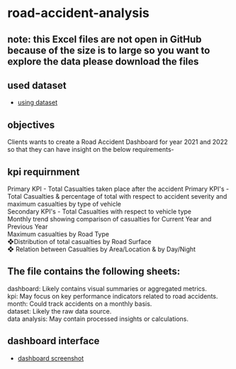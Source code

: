 # road-accident-analysis
## note: this Excel files are not open in GitHub because of the size is to large so you want to explore the data please download the files
## used dataset
- <a href="https://github.com/sudheerbabuk14/road-accident-analysis-using-excel/blob/main/Road%20Accident%20Data%20set.xlsx"> using dataset </a>
## objectives
Clients wants to create a Road Accident Dashboard for year 2021 and 2022 so that they can
have insight on the below requirements-
## kpi requirnment
Primary KPI - Total Casualties taken place after the accident
Primary KPI's - Total Casualties & percentage of total with respect to accident severity and maximum casualties by type of vehicle    
Secondary KPI's - Total Casualties with respect to vehicle type            
Monthly trend showing comparison of casualties for Current Year and Previous Year    
Maximum casualties by Road Type    
❖Distribution of total casualties by Road Surface     
❖ Relation between Casualties by Area/Location & by Day/Night
## The file contains the following sheets:
dashboard: Likely contains visual summaries or aggregated metrics.   
kpi: May focus on key performance indicators related to road accidents.    
month: Could track accidents on a monthly basis.      
dataset: Likely the raw data source.     
data analysis: May contain processed insights or calculations.    
## dashboard interface
- <a href="https://github.com/sudheerbabuk14/road-accident-analysis-using-excel/blob/main/road%20accident%20dashboard%20screen%20shot.png"> dashboard screenshot</a>
